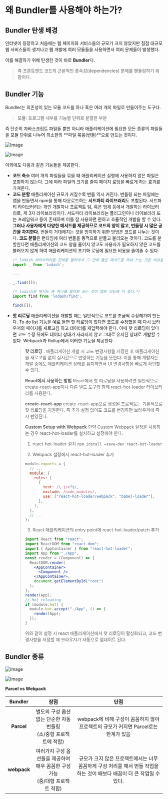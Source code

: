 # 왜 Bundler를 사용해야 하는가?

## Bundler 탄생 배경

인터넷이 등장하고 처음에는 웹 페이지와 서비스들의 규모가 크지 않았지만 점점 대규모 웹 서비스들이 생겨나고 웹 개발에 여러 모듈들을 사용하면서 여러 문제들이 발생했다.

이를 해결하기 위해 탄생한 것이 바로 **Bundler**다.

> 즉 프론트엔드 코드의 근본적인 종속성(dependencies) 문제를 핸들링하기 위함이다.

## Bundler 기능

Bundler는 의존성이 있는 모듈 코드를 하나 혹은 여러 개의 파일로 만들어주는 도구다.

> 모듈: 프로그램 내부를 기능별 단위로 분할한 부분

즉 단순히 자바스크립트 파일들 뿐만 아니라 애플리케이션에 필요한 모든 종류의 파일들을 모듈 단위로 나누어 최소한의 **파일 묶음(번들)**으로 만드는 것이다.

![Image](https://github.com/user-attachments/assets/a001f761-ba83-499f-910d-893b493d71a8)

![Image](https://github.com/user-attachments/assets/4ad7b366-3994-4353-a578-78adec1e99e1)

이외에도 다음과 같은 기능들을 제공한다.

- **코드 축소**
  여러 개의 파일들을 묶을 때 애플리케이션 실행에 사용하지 않은 파일은 포함하지 않는다. 그에 따라 파일의 크기를 줄여 페이지 로딩을 빠르게 하는 효과를 가져온다.
- **코드 분할**
  애플리케이션 규모가 커질수록 번들 역시 커진다. 번들링 되는 파일에는 앱을 만들면서 npm을 통해 다운로드하는 **서드파티 라이브러리**도 포함된다.
  서드파티 라이브러리는 개인 개발자나 프로젝트 팀, 혹은 업체 등에서 개발하는 라이브러리로, 제 3자 라이브러리이다. 서드파티 라이브러리는 플러그인이나 라이브러리 또는 프레임워크 등이 존재하며 이를 잘 사용하면 편하고 효율적인 개발을 할 수 있다. **그러나 사용자에게 다양한 메서드를 제공하므로 코드의 양이 많고, 번들링 시 많은 공간을 차지한다.**
  번들이 거대해지는 것을 방지하기 위한 방법은 코드를 나누는 것이다. **코드 분할**은 런타임에 여러 번들을 동적으로 만들고 불러오는 것이다.
  코드를 분할한다면 애플리케이션의 코드 양을 줄이지 않고도 사용자가 필요하지 않은 코드를 불러오지 않게 하여 애플리케이션의 초기화 로딩에 필요한 비용을 줄여줄 수 있다.
  ```jsx
  /* lodash 라이브러리를 전체를 불러와서 그 안에 들은 메서드를 꺼내 쓰는 것은 비효율적이다.*/
  import _ from 'lodash';

  ...

  _.find([]);

  /* lodash의 메서드 중 하나를 불러와 쓰는 것이 앱의 성능에 더 좋다.*/
  import find from 'lodash/find';

  find([]);
  ```
- **핫 리로딩**
  애플리케이션을 개발할 때는 일반적으로 코드를 조금씩 수정해가며 만든다.
  To do list 기능을 예로 들면 핫 리로딩이 없다면 코드를 수정했을 때 다시 브라우저의 페이지를 새로고침 하고 데이터를 재입력해야 한다.
  이때 핫 리로딩이 있다면 코드 수정 뒤에도 데이터 상태가 사라지지 않고 그대로 유지된 상태로 개발할 수 있다.
  Webpack과 Rollup에서 이러한 기능을 제공한다.
  > **핫 리로딩**
  > : 애플리케이션 개발 시 코드 변경사항을 저장한 후 애플리케이션을 새로고침 없이 실시간으로 반영하는 기능을 뜻한다. 이를 통해 개발자는 개발 중에도 애플리케이션 상태를 유지하면서 UI 변경사항을 빠르게 확인할 수 있다.
  >
  > **React에서 사용하는 방법**
  > React에서 핫 리로딩을 사용하려면 일반적으로 create-react-app이나 다른 빌드 도구와 함께 react-hot-loader 라이브러리를 사용한다.
  >
  > **create-react-app**
  > create-react-app으로 생성된 프로젝트는 기본적으로 핫 리로딩을 지원한다. 즉 추가 설정 없이도 코드를 변경하면 브라우저에 즉시 반영된다.
  >
  > **Custom Setup with Webpack**
  > 만약 Custom Webpack 설정을 사용하는 경우 react-hot-loader를 설치하고 설정해야 한다.
  >
  > 1.  react-hot-loader 설치
  >     `npm install —save-dev react-hot-loader`
  >
  > 2.  Webpack 설정에서 react-hot-loader 추가
  >
  > ```jsx
  > module.exports = {
  >   // ...
  >   module: {
  >     rules: [
  >       {
  >         test: /\.jsx?$/,
  >         exclude: /node_modules/,
  >         use: ["react-hot-loader/webpack", "babel-loader"],
  >       },
  >     ],
  >   },
  >   // ...
  > };
  > ```
  >
  > 3. React 애플리케이션의 entry point에 react-hot-loader/patch 추가
  >
  > ```jsx
  > import React from "react";
  > import ReactDOM from "react-dom";
  > import { AppContainer } from "react-hot-loader";
  > import App from "./App";
  > const render = (Component) => {
  >   ReactDOM.render(
  >     <AppContainer>
  >       <Component />
  >     </AppContainer>,
  >     document.getElementById("root")
  >   );
  > };
  > render(App);
  > // Hot reloading
  > if (module.hot) {
  >   module.hot.accept("./App", () => {
  >     render(App);
  >   });
  > }
  > ```
  >
  > 위와 같이 설정 시 react 애플리케이션에서 핫 리로딩이 활성화되고, 코드 변경사항을 저장할 때 브라우저가 자동으로 업데이트 된다.

## Bundler 종류

![Image](https://github.com/user-attachments/assets/3dc6cf32-118a-4c5b-aff1-b06e0cb259bd)

![Image](https://github.com/user-attachments/assets/582bdf24-0119-46e5-af0b-1d7b1c56a06c)

**Parcel vs Webpack**

|   Bundler   |                                        장점                                        |                                                           단점                                                           |
| :---------: | :--------------------------------------------------------------------------------: | :----------------------------------------------------------------------------------------------------------------------: |
| **Parcel**  |   별도의 구성 옵션 없는 단순한 자동 번들링<br />(소/중형 프로젝트에 적합)<br />    |                   webpack에 비해 구성이 꼼꼼하지 않아 프로젝트의 규모가 커지면 Parcel로는 한계가 있음                    |
| **webpack** | 여러가지 구성 옵션들을 제공하여 매우 꼼꼼한 구성 가능<br />(중/대형 프로젝트 적합) | 규모가 크지 않은 프로젝트에서는 너무 꼼꼼하게 구성 처리를 해서 번들 작업을 하는 것이 배보다 배꼽이 더 큰 작업일 수 있다. |
